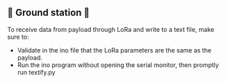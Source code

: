 ## 📡 Ground station 📡
  To receive data from payload through LoRa and write to a text file, make sure to: 
  - Validate in the ino file that the LoRa parameters are the same as the payload.
  - Run the ino program without opening the serial monitor, then promptly run textify.py
